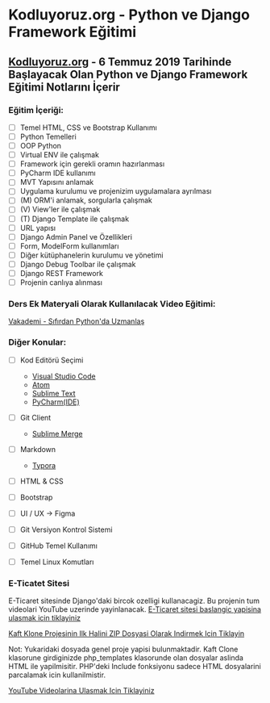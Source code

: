 # Kodluyoruz.org - Python ve Django Framework Eğitimi
## [Kodluyoruz.org](https://kodluyoruz.org/) - 6 Temmuz 2019 Tarihinde Başlayacak Olan Python ve Django Framework Eğitimi Notlarını İçerir


### Eğitim İçeriği:
- [ ] Temel HTML, CSS ve Bootstrap Kullanımı
- [ ] Python Temelleri
- [ ] OOP Python
- [ ] Virtual ENV ile çalışmak
- [ ] Framework için gerekli oramın hazırlanması
- [ ] PyCharm IDE kullanımı
- [ ] MVT Yapısını anlamak
- [ ] Uygulama kurulumu ve projenizim uygulamalara ayrılması
- [ ] (M) ORM'i anlamak, sorgularla çalışmak
- [ ] (V) View'ler ile çalışmak
- [ ] (T) Django Template ile çalışmak
- [ ] URL yapısı
- [ ] Django Admin Panel ve Özellikleri
- [ ] Form, ModelForm kullanımları
- [ ] Diğer kütüphanelerin kurulumu ve yönetimi
- [ ] Django Debug Toolbar ile çalışmak
- [ ] Django REST Framework
- [ ] Projenin canlıya alınması

### Ders Ek Materyali Olarak Kullanılacak Video Eğitimi:
[Vakademi - Sıfırdan Python'da Uzmanlaş](https://vakademi.com.tr/home/category/yazilim/sifirdan-pythonda-uzmanlas/)

### Diğer Konular:
- [ ] Kod Editörü Seçimi
  - [Visual Studio Code](https://code.visualstudio.com/)
  - [Atom](https://atom.io/)
  - [Sublime Text](https://www.sublimetext.com/)
  - [PyCharm(IDE)](https://www.jetbrains.com/pycharm/)
- [ ] Git Client
  - [Sublime Merge](https://www.sublimemerge.com/)
- [ ] Markdown
  - [Typora](https://typora.io/)
- [ ] HTML & CSS
- [ ] Bootstrap
- [ ] UI / UX -> Figma
- [ ] Git Versiyon Kontrol Sistemi
- [ ] GitHub Temel Kullanımı
- [ ] Temel Linux Komutları


### E-Ticatet Sitesi
E-Ticaret sitesinde Django'daki bircok ozelligi kullanacagiz. Bu projenin tum videolari YouTube uzerinde yayinlanacak. 
[E-Ticaret sitesi baslangic yapisina ulasmak icin tiklayiniz](https://github.com/hakanyalcinkaya/kodluyoruz-org-python-ve-django-egitimi/tree/e109eac113387a8bc0590298c6631aecfbaf6e91/kaft_clone)


[Kaft Klone Projesinin Ilk Halini ZIP Dosyasi Olarak Indirmek Icin Tiklayin](https://github.com/hakanyalcinkaya/kodluyoruz-org-python-ve-django-egitimi/archive/e109eac113387a8bc0590298c6631aecfbaf6e91.zip)

Not: Yukaridaki dosyada genel proje yapisi bulunmaktadir. Kaft Clone klasorune girdiginizde php_templates klasorunde olan dosyalar aslinda HTML ile yapilmisitir. PHP'deki Include fonksiyonu sadece HTML dosyalarini parcalamak icin kullanilmistir.


[YouTube Videolarina Ulasmak Icin Tiklayiniz](http://www.youtube.com/user/hakanyalcinkaya?sub_confirmation=1)
